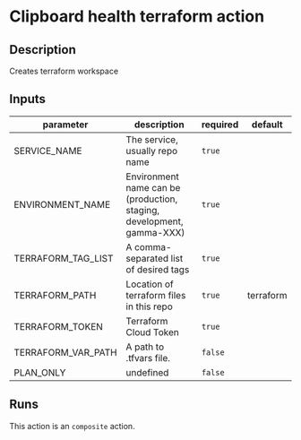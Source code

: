 # Clipboard health terraform action

<!-- action-docs-description -->
## Description

Creates terraform workspace


<!-- action-docs-description -->

<!-- action-docs-inputs -->
## Inputs

| parameter | description | required | default |
| - | - | - | - |
| SERVICE_NAME | The service, usually repo name | `true` |  |
| ENVIRONMENT_NAME | Environment name can be (production, staging, development, gamma-XXX) | `true` |  |
| TERRAFORM_TAG_LIST | A comma-separated list of desired tags | `true` |  |
| TERRAFORM_PATH | Location of terraform files in this repo | `true` | terraform |
| TERRAFORM_TOKEN | Terraform Cloud Token | `true` |  |
| TERRAFORM_VAR_PATH | A path to .tfvars file. | `false` |  |
| PLAN_ONLY | undefined | `false` |  |



<!-- action-docs-inputs -->

<!-- action-docs-outputs -->

<!-- action-docs-outputs -->

<!-- action-docs-runs -->
## Runs

This action is an `composite` action.


<!-- action-docs-runs -->
